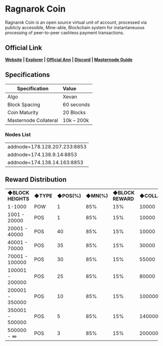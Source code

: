 # Ragnarok Coin

Ragnarok Coin is an open source virtual unit of account, processed via publicly accessible, Mine-able, Blockchain system for instantaneuous processing of peer-to-peer cashless payment transactions.

## Official Link  
**[Website](https://ragnaproject.io) | [Explorer](https://chain.ragnaproject.io) | [Official Ann](https://bitcointalk.org/index.php?topic=5017835) | [Discord](https://discord.gg/6bCDr5z) | [Masternode Guide](https://discord.gg/YgAvQyU)**



## Specifications


| Specification          | Value             |
| ---------------------- |:------------------|
| Algo                   | Xevan             |
| Block Spacing          | 60 seconds        |
| Coin Maturity          | 20 Blocks         |
| Masternode Collateral  | 10k – 200k         |

### Nodes List 

<table>
<tr><td>addnode=178.128.207.233:8853</td></tr>
<tr><td>addnode=174.138.9.14:8853</td></tr>
<tr><td>addnode=174.138.14.163:8853</td></tr>
</table>


## Reward Distribution
<table>
<tr><td><b>◆BLOCK HEIGHTS</b></td><td><b>◆TYPE</b></td><td><b>◆POS(%)</b></td><td><b>◆MN(%)</b></td><td><b>◆BLOCK REWARD</b></td><td><b>◆COLLATERAL</b></td></tr>
<tr><td>1-1000</td><td>POW</td><td>1</td><td> 85% </td><td> 15% </td><td>10000</td></tr>
<tr><td>1001 - 20000</td><td>POS</td><td>1</td><td> 85% </td><td> 15% </td><td>10000</td></tr>
<tr><td>20001 - 40000</td><td>POS</td><td>40</td><td> 85% </td><td> 15% </td><td>10000</td></tr>
<tr><td>40001 - 70000</td><td>POS</td><td>35</td><td> 85% </td><td> 15% </td><td>30000</td></tr>
<tr><td>70001 - 100000</td><td>POS</td><td>30</td><td> 85% </td><td> 15% </td><td>55000</td></tr>
<tr><td>100001 - 200000</td><td>POS</td><td>25</td><td> 85% </td><td> 15% </td><td>80000</td></tr>
<tr><td>200001 - 350000</td><td>POS</td><td>10</td><td> 85% </td><td> 15% </td><td>100000</td></tr>
<tr><td>350001 - 500000</td><td>POS</td><td>5</td><td> 85% </td><td> 15% </td><td>140000</td></tr>
<tr><td>500000 - ∞</td><td>POS</td><td>3</td><td> 85% </td><td> 15% </td><td>200000</td></tr>
</table>



